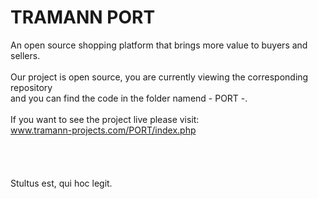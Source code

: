 # TRAMANN PORT
An open source shopping platform that brings more value to buyers and sellers.
<br>
<br>Our project is open source, you are currently viewing the corresponding repository
<br>and you can find the code in the folder namend - PORT -.
<br>
<br>If you want to see the project live please visit:
<br>www.tramann-projects.com/PORT/index.php
<br>
<br>
<br>
<br>
<br>Stultus est, qui hoc legit.
